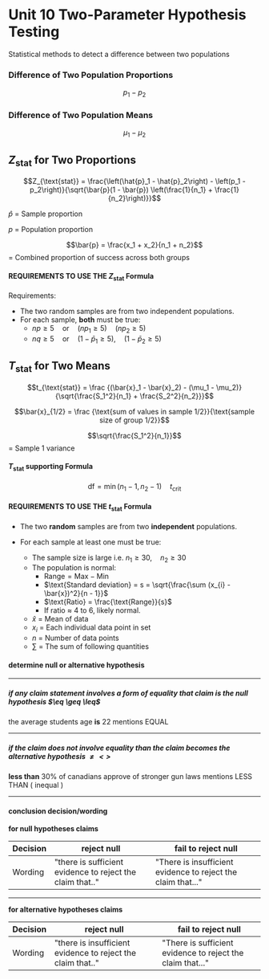 # Unit 10 Two-Parameter Hypothesis Testing

Statistical methods to detect a difference between two populations

### Difference of Two Population Proportions

$$p_{1} - p_{2}$$

### Difference of Two Population Means

$$\mu_{1} - \mu_{2}$$

## $Z_{\text{stat}}$ for Two Proportions

$$Z_{\text{stat}} = \frac{\left(\hat{p}_1 - \hat{p}_2\right) - \left(p_1 - p_2\right)}{\sqrt{\bar{p}(1 - \bar{p}) \left(\frac{1}{n_1} + \frac{1}{n_2}\right)}}$$

$\hat{p}$ = Sample proportion

$p$ = Population proportion

$$\bar{p} = \frac{x_1 + x_2}{n_1 + n_2}$$ = Combined proportion of success across both groups

#### REQUIREMENTS TO USE THE $Z_{\text{stat}}$ Formula

Requirements:
- The two random samples are from two independent populations.
- For each sample, **both** must be true:
    - $np \geq 5 \quad \text{or} \quad (np_1 \geq 5) \quad (np_2 \geq 5)$
    - $nq \geq 5 \quad \text{or} \quad (1 - \bar{p}_1 \geq 5), \quad (1 - \bar{p}_2 \geq 5)$


## $T_{\text{stat}}$ for Two Means

$$t_{\text{stat}} = \frac {(\bar{x}_1 - \bar{x}_2) - (\mu_1 - \mu_2)}{\sqrt{\frac{S_1^2}{n_1} + \frac{S_2^2}{n_2}}}$$

$$\bar{x}_{1/2}  = \frac {\text{sum of values in sample 1/2}}{\text{sample size of group 1/2}}$$

$$\sqrt{\frac{S_1^2}{n_1}}$$ = Sample 1 variance


#### $T_{\text{stat}}$ supporting Formula

$$ \text{df} = \min(n_1 - 1, n_2 - 1) \quad t_{\text{crit}} $$

#### REQUIREMENTS TO USE THE $t_{\text{stat}}$ Formula

- The two **random** samples are from two **independent** populations.

- For each sample at least one must be true:
    - The sample size is large i.e. $n_1 \geq 30, \quad n_2 \geq 30$
    - The population is normal:
        - $\text{Range} = \text{Max} - \text{Min}$
        - $\text{Standard deviation} = s = \sqrt{\frac{\sum (x_{i} - \bar{x})^2}{n - 1}}$
        - $\text{Ratio} = \frac{\text{Range}}{s}$
        - If ratio $\approx$ 4 to 6, likely normal.
    - $\hat{x}$ = Mean of data
    - $x_i$ = Each individual data point in set
    - $n$ = Number of data points
    - $\sum$ = The sum of following quantities


####  determine null or alternative hypothesis

---
##### if any claim statement involves a form of equality that claim is the null hypothesis $\eq \geq \leq$

the average students age **is** 22 mentions EQUAL

---

##### if the claim does not involve equality than the claim becomes the alternative hypothesis $\neq \lt \gt$

**less than** 30% of canadians approve of stronger gun laws mentions LESS THAN ( inequal )

---


#### conclusion decision/wording

**for null hypotheses claims**

|Decision|reject null|fail to reject null|
|--|--|--|
|Wording|"there is sufficient evidence to reject the claim that.."|"There is insufficient evidence to reject the claim that..."|

---

**for alternative hypotheses claims**

|Decision|reject null|fail to reject null|
|--|--|--|
|Wording|"there is insufficient evidence to reject the claim that.."|"There is sufficient evidence to reject the claim that..."